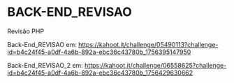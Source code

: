 # BACK-END_REVISAO
Revisão PHP

Back-End_REVISAO em: https://kahoot.it/challenge/05490113?challenge-id=b4c24f45-a0df-4a6b-892a-ebc36c43780b_1756395147950

Back-End_REVISAO_2 em: https://kahoot.it/challenge/06558625?challenge-id=b4c24f45-a0df-4a6b-892a-ebc36c43780b_1756429630662
